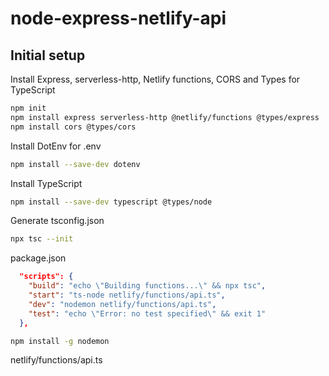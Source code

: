 # node-express-netlify-api

## Initial setup

Install Express, serverless-http, Netlify functions, CORS and Types for TypeScript
```sh
npm init
npm install express serverless-http @netlify/functions @types/express
npm install cors @types/cors
```

Install DotEnv for .env
```sh
npm install --save-dev dotenv
```

Install TypeScript
```sh
npm install --save-dev typescript @types/node
```

Generate tsconfig.json
```sh
npx tsc --init
```

package.json
```json
  "scripts": {
    "build": "echo \"Building functions...\" && npx tsc",
    "start": "ts-node netlify/functions/api.ts",
    "dev": "nodemon netlify/functions/api.ts",
    "test": "echo \"Error: no test specified\" && exit 1"
  },
```

```sh
npm install -g nodemon
```

netlify/functions/api.ts

